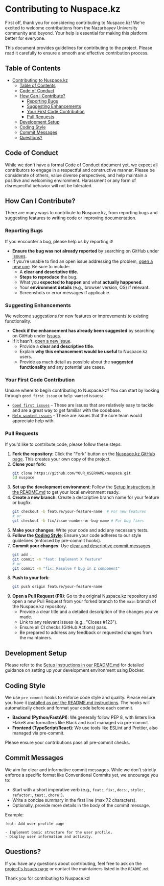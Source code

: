 # Contributing to Nuspace.kz

First off, thank you for considering contributing to Nuspace.kz! We're excited to welcome contributions from the Nazarbayev University community and beyond. Your help is essential for making this platform better for everyone.

This document provides guidelines for contributing to the project. Please read it carefully to ensure a smooth and effective contribution process.

## Table of Contents

- [Contributing to Nuspace.kz](#contributing-to-nuspacekz)
  - [Table of Contents](#table-of-contents)
  - [Code of Conduct](#code-of-conduct)
  - [How Can I Contribute?](#how-can-i-contribute)
    - [Reporting Bugs](#reporting-bugs)
    - [Suggesting Enhancements](#suggesting-enhancements)
    - [Your First Code Contribution](#your-first-code-contribution)
    - [Pull Requests](#pull-requests)
  - [Development Setup](#development-setup)
  - [Coding Style](#coding-style)
  - [Commit Messages](#commit-messages)
  - [Questions?](#questions)

## Code of Conduct

While we don't have a formal Code of Conduct document yet, we expect all contributors to engage in a respectful and constructive manner. Please be considerate of others, value diverse perspectives, and help maintain a positive and welcoming environment. Harassment or any form of disrespectful behavior will not be tolerated.

## How Can I Contribute?

There are many ways to contribute to Nuspace.kz, from reporting bugs and suggesting features to writing code or improving documentation.

### Reporting Bugs

If you encounter a bug, please help us by reporting it!

- **Ensure the bug was not already reported** by searching on GitHub under [Issues](https://github.com/your-username/nuspace/issues).
- If you're unable to find an open issue addressing the problem, [open a new one](https://github.com/your-username/nuspace/issues/new). Be sure to include:
    - A **clear and descriptive title**.
    - **Steps to reproduce** the bug.
    - What you **expected to happen** and what **actually happened**.
    - Your **environment details** (e.g., browser version, OS) if relevant.
    - Screenshots or error messages if applicable.

### Suggesting Enhancements

We welcome suggestions for new features or improvements to existing functionality.

- **Check if the enhancement has already been suggested** by searching on GitHub under [Issues](https://github.com/your-username/nuspace/issues).
- If it hasn't, [open a new issue](https://github.com/your-username/nuspace/issues/new).
    - Provide a **clear and descriptive title**.
    - Explain **why this enhancement would be useful** to Nuspace.kz users.
    - Provide as much detail as possible about the **suggested functionality** and any potential use cases.

### Your First Code Contribution

Unsure where to begin contributing to Nuspace.kz? You can start by looking through `good first issue` or `help wanted` issues:

- [`Good first issues`](https://github.com/your-username/nuspace/labels/good%20first%20issue) - These are issues that are relatively easy to tackle and are a great way to get familiar with the codebase.
- [`Help wanted issues`](https://github.com/your-username/nuspace/labels/help%20wanted) - These are issues that the core team would appreciate help with.

### Pull Requests

If you'd like to contribute code, please follow these steps:

1.  **Fork the repository**: Click the "Fork" button on the [Nuspace.kz GitHub page](https://github.com/your-username/nuspace). This creates your own copy of the project.
2.  **Clone your fork**:
    ```bash
    git clone https://github.com/YOUR_USERNAME/nuspace.git
    cd nuspace
    ```
3.  **Set up the development environment**: Follow the [Setup Instructions in the README.md](./README.md#setup-instructions) to get your local environment ready.
4.  **Create a new branch**: Create a descriptive branch name for your feature or bugfix.
    ```bash
    git checkout -b feature/your-feature-name  # For new features
    # or
    git checkout -b fix/issue-number-or-bug-name # For bug fixes
    ```
5.  **Make your changes**: Write your code and add any necessary tests.
6.  **Follow the [Coding Style](#coding-style)**: Ensure your code adheres to our style guidelines (enforced by pre-commit hooks).
7.  **Commit your changes**: Use [clear and descriptive commit messages](#commit-messages).
    ```bash
    git add .
    git commit -m "feat: Implement X feature"
    # or
    git commit -m "fix: Resolve Y bug in Z component"
    ```
8.  **Push to your fork**:
    ```bash
    git push origin feature/your-feature-name
    ```
9.  **Open a Pull Request (PR)**: Go to the original Nuspace.kz repository and open a new Pull Request from your forked branch to the `main` branch of the Nuspace.kz repository.
    - Provide a clear title and a detailed description of the changes you've made.
    - Link to any relevant issues (e.g., "Closes #123").
    - Ensure all CI checks (GitHub Actions) pass.
    - Be prepared to address any feedback or requested changes from the maintainers.

## Development Setup

Please refer to the [Setup Instructions in our README.md](./README.md#setup-instructions) for detailed guidance on setting up your development environment using Docker.

## Coding Style

We use `pre-commit` hooks to enforce code style and quality. Please ensure you have it [installed as per the README.md instructions](./README.md#3-install-pre-commit-hooks). The hooks will automatically check and format your code before each commit.

- **Backend (Python/FastAPI)**: We generally follow PEP 8, with linters like Flake8 and formatters like Black and isort managed via pre-commit.
- **Frontend (TypeScript/React)**: We use tools like ESLint and Prettier, also managed via pre-commit.

Please ensure your contributions pass all pre-commit checks.

## Commit Messages

We aim for clear and informative commit messages. While we don't strictly enforce a specific format like Conventional Commits yet, we encourage you to:

- Start with a short imperative verb (e.g., `feat:`, `fix:`, `docs:`, `style:`, `refactor:`, `test:`, `chore:`).
- Write a concise summary in the first line (max 72 characters).
- Optionally, provide more details in the body of the commit message.

Example:
```
feat: Add user profile page

- Implement basic structure for the user profile.
- Display user information and activity.
```

## Questions?

If you have any questions about contributing, feel free to ask on the [project's Issues page](https://github.com/your-username/nuspace/issues) or contact the maintainers listed in the `README.md`.

Thank you for contributing to Nuspace.kz! 